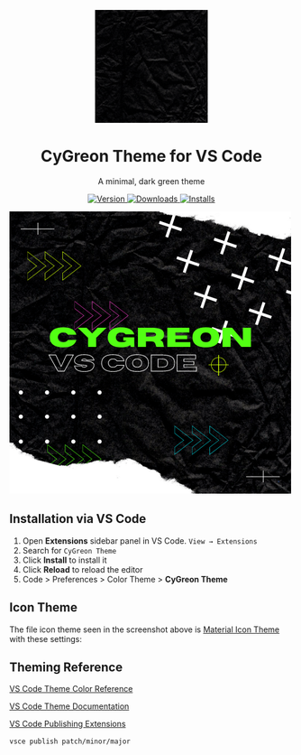 <p align="center">
  <img alt="CyGreon Logo" src="https://raw.githubusercontent.com/MGalaCyber/CyGreon-vscodes/master/images/Logo2.gif" width="200" />
</p>
<h1 align="center">
  CyGreon Theme for VS Code
</h1>
<p align="center">
  A minimal, dark green theme
</p>
<p align="center">
  <a href="https://marketplace.visualstudio.com/items?itemName=brittanychiang.halcyon-vscode">
    <img alt="Version" src="https://vsmarketplacebadge.apphb.com/version/brittanychiang.halcyon-vscode.svg" />
  </a>
  <a href="https://marketplace.visualstudio.com/items?itemName=brittanychiang.halcyon-vscode">
    <img alt="Downloads" src="https://vsmarketplacebadge.apphb.com/downloads/brittanychiang.halcyon-vscode.svg" />
  </a>
  <a href="https://marketplace.visualstudio.com/items?itemName=brittanychiang.halcyon-vscode">
    <img alt="Installs" src="https://vsmarketplacebadge.apphb.com/installs/brittanychiang.halcyon-vscode.svg" />
  </a>
</p>

![demo](https://raw.githubusercontent.com/MGalaCyber/CyGreon-vscodes/master/images/Logo1.png)

## Installation via VS Code

1. Open **Extensions** sidebar panel in VS Code. `View → Extensions`
2. Search for `CyGreon Theme`
3. Click **Install** to install it
4. Click **Reload** to reload the editor
5. Code > Preferences > Color Theme > **CyGreon Theme**

## Icon Theme

The file icon theme seen in the screenshot above is [Material Icon Theme](https://marketplace.visualstudio.com/items?itemName=PKief.material-icon-theme) with these settings:

## Theming Reference

[VS Code Theme Color Reference](https://code.visualstudio.com/docs/getstarted/theme-color-reference)

[VS Code Theme Documentation](https://code.visualstudio.com/docs/extensions/themes-snippets-colorizers)

[VS Code Publishing Extensions](https://code.visualstudio.com/docs/extensions/publish-extension)

```bash
vsce publish patch/minor/major
```